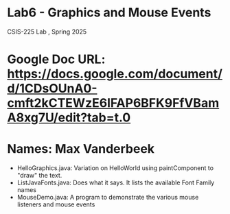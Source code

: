 # Lab6 - Graphics and Mouse Events
CSIS-225 Lab , Spring 2025
# Google Doc URL: https://docs.google.com/document/d/1CDsOUnA0-cmft2kCTEWzE6lFAP6BFK9FfVBamA8xg7U/edit?tab=t.0

# Names: Max Vanderbeek

- HelloGraphics.java: Variation on HelloWorld using paintComponent to "draw" the text.
- ListJavaFonts.java: Does what it says.  It lists the available Font Family names
- MouseDemo.java: A program to demonstrate the various mouse listeners and mouse events



